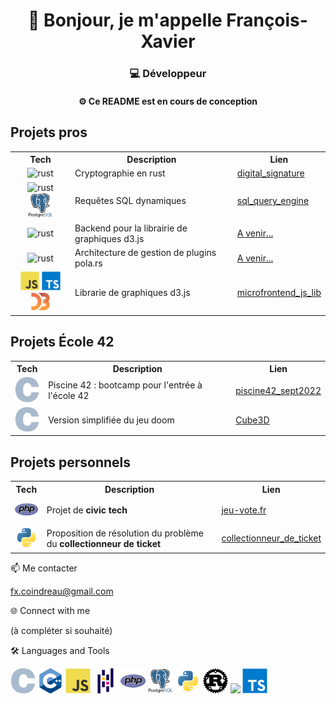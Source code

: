 <h1 align="center">👋 Bonjour, je m'appelle François-Xavier</h1> <h3 align="center">💻 Développeur</h3> <h4 align="center">⚙️ Ce README est en cours de conception</h4>

## Projets pros

<table>
  <tr> <th>Tech</th> <th>Description</th> <th>Lien</th> </tr> 
  <tr> <td align="center"><img src="https://upload.wikimedia.org/wikipedia/commons/d/d5/Rust_programming_language_black_logo.svg" alt="rust" width="40" height="40"/></td> <td>Cryptographie en rust</td> <td><a href="https://github.com/FXC-ai/digital_signature">digital_signature</a></td> </tr>
  <tr> <td align="center"><img src="https://upload.wikimedia.org/wikipedia/commons/d/d5/Rust_programming_language_black_logo.svg" alt="rust" width="40" height="40"/> <img src="https://raw.githubusercontent.com/devicons/devicon/master/icons/postgresql/postgresql-original-wordmark.svg" width="40"/></td> <td>Requêtes SQL dynamiques</td> <td><a href="https://github.com/FXC-ai/sql_query_engine">sql_query_engine</a></td> </tr>
  
  <tr> <td align="center"><img src="https://upload.wikimedia.org/wikipedia/commons/d/d5/Rust_programming_language_black_logo.svg" alt="rust" width="40" height="40"/></td> <td>Backend pour la librairie de graphiques d3.js</td> <td><a href="">A venir...</a></td> </tr>  

  <tr> <td align="center"><img src="https://upload.wikimedia.org/wikipedia/commons/d/d5/Rust_programming_language_black_logo.svg" alt="rust" width="40" height="40"/></td> <td>Architecture de gestion de plugins pola.rs</td> <td><a href="">A venir...</a></td> </tr>

  <tr> <td align="center"> <img src="https://raw.githubusercontent.com/devicons/devicon/master/icons/javascript/javascript-original.svg" width="30"/> <img src="https://raw.githubusercontent.com/devicons/devicon/master/icons/typescript/typescript-original.svg" width="30"/> <img src="https://raw.githubusercontent.com/devicons/devicon/master/icons/d3js/d3js-original.svg" width="30"/> </td> <td>Librarie de graphiques d3.js</td> <td><a href="https://github.com/FXC-ai/microfrontend_js_lib">microfrontend_js_lib</a></td> </tr>
</table>

## Projets École 42

<table> <tr> <th>Tech</th> <th>Description</th> <th>Lien</th> </tr> <tr> <td align="center"><img src="https://raw.githubusercontent.com/devicons/devicon/master/icons/c/c-original.svg" width="40"/></td> <td>Piscine 42 : bootcamp pour l'entrée à l'école 42</td> <td><a href="https://github.com/FXC-ai/piscine42_sept2022">piscine42_sept2022</a></td> </tr> <tr> <td align="center"><img src="https://raw.githubusercontent.com/devicons/devicon/master/icons/c/c-original.svg" width="40"/></td> <td>Version simplifiée du jeu doom</td> <td><a href="https://github.com/FXC-ai/Cube3D">Cube3D</a></td> </tr> </table>

## Projets personnels

<table> <tr> <th>Tech</th> <th>Description</th> <th>Lien</th> </tr> <tr> <td align="center"><img src="https://raw.githubusercontent.com/devicons/devicon/master/icons/php/php-original.svg" width="40"/></td> <td>Projet de <strong>civic tech</strong></td> <td><a href="https://github.com/FXC-ai/jeu-vote.fr">jeu-vote.fr</a></td> </tr> <tr> <td align="center"><img src="https://raw.githubusercontent.com/devicons/devicon/master/icons/python/python-original.svg" width="40"/></td> <td>Proposition de résolution du problème du <strong>collectionneur de ticket</strong></td> <td><a href="https://github.com/FXC-ai/collectionneur_de_ticket">collectionneur_de_ticket</a></td> </tr> </table>
📫 Me contacter

fx.coindreau@gmail.com

🌐 Connect with me

(à compléter si souhaité)

🛠️ Languages and Tools

<p align="left"> <img src="https://raw.githubusercontent.com/devicons/devicon/master/icons/c/c-original.svg" width="40"/> <img src="https://raw.githubusercontent.com/devicons/devicon/master/icons/cplusplus/cplusplus-original.svg" width="40"/> <img src="https://raw.githubusercontent.com/devicons/devicon/master/icons/javascript/javascript-original.svg" width="40"/> <img src="https://raw.githubusercontent.com/devicons/devicon/2ae2a900d2f041da66e950e4d48052658d850630/icons/pandas/pandas-original.svg" width="40"/> <img src="https://raw.githubusercontent.com/devicons/devicon/master/icons/php/php-original.svg" width="40"/> <img src="https://raw.githubusercontent.com/devicons/devicon/master/icons/postgresql/postgresql-original-wordmark.svg" width="40"/> <img src="https://raw.githubusercontent.com/devicons/devicon/master/icons/python/python-original.svg" width="40"/> <img src="https://raw.githubusercontent.com/devicons/devicon/master/icons/rust/rust-plain.svg" width="40"/> <img src="https://www.vectorlogo.zone/logos/tensorflow/tensorflow-icon.svg" width="40"/> <img src="https://raw.githubusercontent.com/devicons/devicon/master/icons/typescript/typescript-original.svg" width="40"/> </p>
